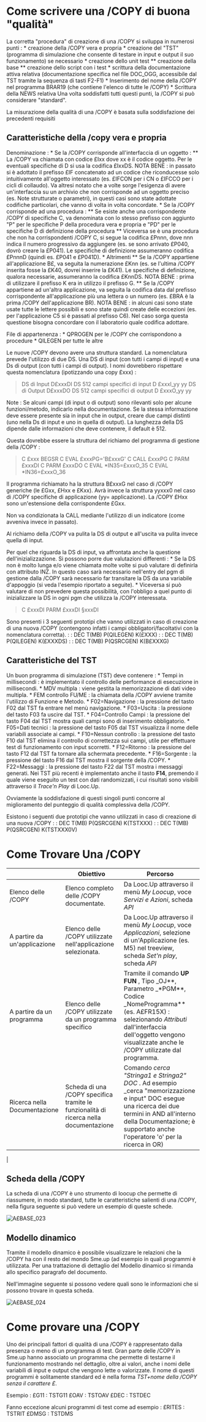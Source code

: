 # Come scrivere una /COPY di buona "qualità"
La corretta "procedura" di creazione di una /COPY si sviluppa in numerosi punti : 
\* creazione della /COPY vera e propria
\* creazione del "TST" (programma di simulazione che consente di testare in input e output il suo funzionamento) se necessario
\* creazione dello unit test
\*\* creazione della base
\*\* creazione dello script con i test
\* scrittura della documentazione attiva relativa (documentazione specifica nel file DOC_OGG, accessibile dal TST tramite la sequenza di tasti F2-F1)
\* Inserimento del nome della /COPY nel programma BRAR19 (che contiene l'elenco di tutte le /COPY)
\* Scrittura della NEWS relativa
Una volta soddisfatti tutti questi punti, la /COPY si può considerare "standard".

La misurazione della qualità di una /COPY è basata sulla soddisfazione dei precedenti requisiti

## Caratteristiche della /copy vera e propria
Denominazione : 
\* Se la /COPY corrisponde all'interfaccia di un oggetto : 
\*\* La /COPY va chiamata con codice £Ixx dove xx è il codice oggetto. Per le eventuali specifiche di D si usa la codifica £IxxDS. NOTA BENE :  in passato si è adottato il prefisso £IF concatenato ad un codice che riconducesse solo intuitivamente all'oggetto interessato (es. £IFCON per i CN o £IFCCO per i cicli di collaudo). Va altresi notato che a volte sorge l'esigenza di avere un'interfaccia su un archivio che non corrisponde ad un oggetto preciso (es. Note strutturate o parametri), in questi casi sono state adottate codifiche particolari, che vanno di volta in volta concordate.
\* Se la /COPY corrisponde ad una procedura : 
\*\* Se esiste anche una corrispondente /COPY di specifiche C, va denominata con lo stesso prefisso con aggiunto "P" per le specifiche P della procedura vera e propria e "PD" per le specifiche D di definizione della procedura
\*\* Viceversa se è una procedura che non ha corrispondenti /COPY C, si segue la codifica £Pnnn, dove nnn indica il numero progressivo da aggiungere (es. se sono arrivato £P040, dovrò creare la £P041). Le specifiche di definizione assumeranno codifica £PnnnD (quindi es. £P041 e £P041D).
\* Altrimenti
\*\* Se la /COPY appartiene all'applicazione B£, va seguita la numerazione £Knn (es. se l'ultima /COPY inserita fosse la £K40, dovrei inserire la £K41). Le specifiche di definizione, qualora necessarie, assumeranno la codifica £KnnDS. NOTA BENE :  prima di utilizzare il prefisso K era in utilizzo il prefisso G.
\*\* Se la /COPY appartiene ad un'altra applicazione, va seguita la codifica data dal prefisso corrispondente all'applicazione più una lettera o un numero (es. £BRA è la prima /COPY dell'applicazione BR). NOTA BENE :  in alcuni casi sono state usate tutte le lettere possibili e sono state quindi create delle eccezioni (es. per l'applicazione C5 si è passati al prefisso C6). Nel caso sorga questa questione bisogna concordare con il laboratorio quale codifica adottare.

File di appartenenza : 
\* QPROGEN per le /COPY che corrispondono a procedure
\* QILEGEN per tutte le altre

Le nuove /COPY devono avere una struttura standard.
La nomenclatura prevede l'utilizzo di due DS. Una DS di input (con tutti i campi di input) e una Ds di output (con tutti i campi di output).
I nomi dovrebbero rispettare questa nomenclatura (ipotizzando una copy £xxx) : 
> DS di Input
D£xxxDI           DS           512
campi specifici di input
D £xxxI_yy                      yy
 DS di Output
D£xxxDO           DS           512
 campi specifici di output
D £xxxO_yy                      yy

Note : 
Se alcuni campi (di input o di output) sono rilevanti solo per alcune funzioni/metodo, indicarlo nella documentazione.
Se la stessa informazione deve essere presente sia in input che in output, creare due campi distinti (uno nella Ds di input e uno in quella di output).
La lunghezza della DS dipende dalle informazioni che deve contenere, il default è 512.

Questa dovrebbe essere la struttura del richiamo del programma di gestione della /COPY : 
>C     £xxx          BEGSR
C                   EVAL      £xxxPG='B£xxxG'
C                   CALL      £xxxPG
C                   PARM                    £xxxDI
C                   PARM                    £xxxDO
C                   EVAL      \*IN35=£xxxO_35
C                   EVAL      \*IN36=£xxxO_36

Il programma richiamato ha la struttura B£xxxG nel caso di /COPY generiche (le £Gxx, £Hxx e £Kxx).
Avrà invece la struttura yyxxx0 nel caso di /COPY specifiche di applicazione (yy= applicazione).
La /COPY £Hxx sono un'estensione della corrispondente £Gxx.

Non va condizionata la CALL mediante l'utilizzo di un indicatore (come avveniva invece in passato).

Al richiamo della /COPY va pulita la DS di output e all'uscita va pulita invece quella di input.

Per quel che riguarda la DS di input, va affrontata anche la questione dell'inizializzazione. Si possono porre due valutazioni differenti : 
\* Se la DS non è molto lunga e/o viene chiamata molte volte si può valutare di definirla con attributo INZ. In questo caso sarà necessario nell'entry del pgm di gestione dalla /COPY sarà necessario far transitare la DS da una variabile d'appoggio (si veda l'esempio riportato a seguite).
\* Viceversa si può valutare di non prevedere questa possibilità, con l'obbligo a quel punto di inizializzare la DS in ogni pgm che utilizza la /COPY interessata.

>C     £xxxDI        PARM      £xxxDI        §xxxDI
 


Sono presenti i 3 seguenti prototipi che vanno utilizzati in caso di creazione di una nuova /COPY (contengono infatti i campi obbligatori/facoltativi con la nomenclatura corretta).
 :  : DEC T(MB) P(QILEGEN) K(£XXX)
 :  : DEC T(MB) P(QILEGEN) K(£XXXDS)
 :  : DEC T(MB) P(QSRCGEN) K(B£XXXG)

## Caratteristiche del TST
Un buon programma di simulazione (TST) deve contenere : 
\* Tempi in millisecondi :  è implementato il controllo delle performance di esecuzione in millisecondi.
\* MDV multipla :  viene gestita la memorizzazione di dati video multipla.
\* FEM controllo FU/ME :  la chiamata della /COPY avviene tramite l'utilizzo di Funzione e Metodo.
\* F02=Navigazione :  la pressione del tasto F02 dal TST fa entrare nel menù navigazione.
\* F03=Uscita :  la pressione del tasto F03 fa uscire dal TST.
\* F04=Controllo Campi :  la pressione del tasto F04 dal TST mostra quali campi sono di inserimento obbligatorio.
\* F05=Dati tecnici :  la pressione del tasto F05 dal TST visualizza il nome delle variabili associate ai campi.
\* F10=Nessun controllo :  la pressione del tasto F10 dal TST elimina il controllo di correttezza sui campi, utile per effettuare test di funzionamento con input scorretti.
\* F12=Ritorno :  la pressione del tasto F12 dal TST fa tornare alla schermata precedente.
\* F16=Sorgente :  la pressione del tasto F16 dal TST mostra il sorgente della /COPY.
\* F22=Messaggi :  la pressione del tasto F22 dal TST mostra i messaggi generati.
Nei TST più recenti è implementato anche il tasto **F14**, premendo il quale viene eseguito un test con dati randomizzati, i cui risultati sono visibili attraverso il _Trace'n Play_ di Looc.Up.

Ovviamente la soddisfazione di questi singoli punti concorre al miglioramento del punteggio di qualità complessiva della /COPY.

Esistono i seguenti due prototipi che vanno utilizzati in caso di creazione di una nuova /COPY
 :  : DEC T(MB) P(QSRCGEN) K(TSTXXX)
 :  : DEC T(MB) P(QSRCGEN) K(TSTXXX0V)

# Come Trovare Una /COPY  

| | **Obiettivo** | **Percorso** |
| ---|----|----|
| Elenco delle /COPY | Elenco completo delle /COPY documentate. | Da Looc.Up attraverso il menù _My Loocup_, voce _Servizi e Azioni_, scheda _API_ |
| A partire da un'applicazione | Elenco delle /COPY utilizzate nell'applicazione selezionata.| Da Looc.Up attraverso il menù _My Loocup_, voce _Applicazioni_, selezione di un'Applicazione (es. M5) nel treeview, scheda _Set'n play_, scheda _API_ |
| A partire da un programma | Elenco delle /COPY utilizzate da un programma specifico | Tramite il comando **UP FUN** , Tipo _OJ**, Parametro _\*PGM**,  Codice _NomeProgramma** (es. A£FR15X) :  selezionando _Attributi_ dall'interfaccia dell'oggetto vengono visualizzate anche le /COPY utilizzate dal programma. |
| Ricerca nella Documentazione | Scheda di una /COPY specifica tramite le funzionalità di ricerca nella documentazione | Comando _cerca  "Stringa1  e Stringa2" DOC_ . Ad esempio _cerca "memorizzazione e input" DOC esegue una ricerca dei due termini in AND all'interno della Documentazione; è supportato anche l'operatore 'o' per la ricerca in OR) |
| 


## Scheda della /COPY
La scheda di una /COPY è uno strumento di loocup che permette di riassumere, in modo standard, tutte le caratteristiche salienti di una /COPY, nella figura seguente si può vedere un esempio di queste schede.

![A£BASE_023](http://localhost:3000/immagini/A£BASE_SI/AXBASE_023.png)
## Modello dinamico
Tramite il modello dinamico è possibile visualizzare le relazioni che la /COPY ha con il resto del mondo Sme.up (ad esempio in quali programmi è utilizzata.
Per una trattazione di dettaglio del Modello dinamico si rimanda allo specifico paragrafo del documento.

Nell'immagine seguente si possono vedere quali sono le informazioni che si possono trovare in questa scheda.

![A£BASE_024](http://localhost:3000/immagini/A£BASE_SI/AXBASE_024.png)
# Come provare una /COPY
Uno dei principali fattori di qualità di una /COPY è rappresentato dalla presenza o meno di un programma di test. Gran parte delle /COPY in Sme.up hanno associato un programma che  permette di testarne il funzionamento mostrando nel dettaglio, oltre ai valori, anche i nomi delle variabili di input e output che vengono lette o valorizzate. Il nome di questi programmi è solitamente standard ed è nella forma _TST+nome della /COPY senza il carattere £_.

Esempio : 
£G11 :  TSTG11
£OAV :  TSTOAV
£DEC :  TSTDEC

Fanno eccezione  alcuni programmi di test come ad esempio : 
£RITES :  TSTRIT
£DMSG :  TSTDMS
